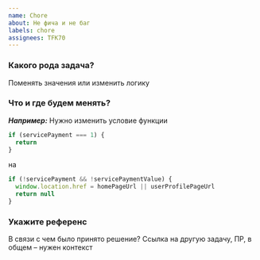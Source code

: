 ```yaml
---
name: Chore
about: Не фича и не баг
labels: chore
assignees: TFK70
---
```


### Какого рода задача?

Поменять значения или изменить логику

### Что и где будем менять?

**_Например:_**
Нужно изменить условие функции

```javascript
if (servicePayment === 1) {
  return
}
```

на

```javascript
if (!servicePayment && !servicePaymentValue) {
  window.location.href = homePageUrl || userProfilePageUrl
  return null
}
```

### Укажите референс

В связи с чем было принято решение? Ссылка на другую задачу, ПР, в общем – нужен контекст

